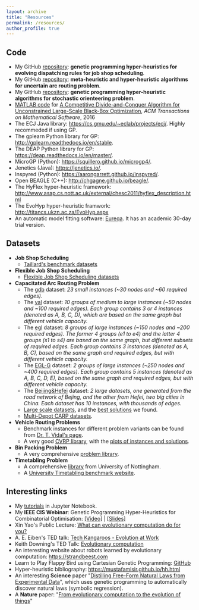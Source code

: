 ```yaml
---
layout: archive
title: "Resources"
permalink: /resources/
author_profile: true
---
```


## Code

- My GitHub <a href="https://github.com/meiyi1986/GPJSS">repository</a>: **genetic programming hyper-heuristics for evolving dispatching rules for job shop scheduling**.
- My GitHub <a href="https://github.com/meiyi1986/gpucarp">repository</a>: **meta-heuristic and hyper-heuristic algorithms for uncertain arc routing problem**.
- My GitHub <a href="https://github.com/meiyi1986/gporienteering">repository</a>: **genetic programming hyper-heuristic algorithms for stochastic orienteering problem**.
- <a href="https://www.mathworks.com/matlabcentral/fileexchange/45783-the-cc-gdg-cmaes-algorithm">MATLAB code</a> for <a href="https://dl.acm.org/doi/abs/10.1145/2791291?casa_token=_nRe8q8sA0MAAAAA:dW1amTncfliDrBJvstKeXB7wccHs1SrSLyaKi75T2QsNUy3_P82a5NkIOxD06M8tRjrGQoglcP15cA">A Competitive Divide-and-Conquer Algorithm for Unconstrained Large-Scale Black-Box Optimization</a>, *ACM Transactions on Mathematical Software*, 2016
- The ECJ Java library: <a href="https://cs.gmu.edu/~eclab/projects/ecj/">https://cs.gmu.edu/~eclab/projects/ecj/</a>. Highly recommeded if using GP.
- The gplearn Python library for GP: <a href="http://gplearn.readthedocs.io/en/stable/">http://gplearn.readthedocs.io/en/stable</a>.
- The DEAP Python library for GP: <a href="https://deap.readthedocs.io/en/master/">https://deap.readthedocs.io/en/master/</a>.
- MicroGP (Python): <a href="https://squillero.github.io/microgp4/">https://squillero.github.io/microgp4/</a>.
- Jenetics (Java): <a href="https://jenetics.io/">https://jenetics.io/</a>.
- Inspyred (Python): <a href="https://aarongarrett.github.io/inspyred/">https://aarongarrett.github.io/inspyred/</a>.
- Open BEAGLE (C++): <a href="http://chgagne.github.io/beagle/">http://chgagne.github.io/beagle/</a>.
- The HyFlex hyper-heuristic framework: <a href="http://www.asap.cs.nott.ac.uk/external/chesc2011/hyflex_description.html">http://www.asap.cs.nott.ac.uk/external/chesc2011/hyflex_description.html</a>
- The EvoHyp hyper-heuristic framwork: <a href="http://titancs.ukzn.ac.za/EvoHyp.aspx">http://titancs.ukzn.ac.za/EvoHyp.aspx</a>
- An automatic model fitting software: <a href="https://www.nutonian.com/products/eureqa/">Eureqa</a>. It has an academic 30-day trial version.

## Datasets

* <b>Job Shop Scheduling</b>
	* <a href="http://mistic.heig-vd.ch/taillard/problemes.dir/ordonnancement.dir/ordonnancement.html">Taillard's benchmark datasets</a>
* <b>Flexible Job Shop Scheduling</b>
	* <a href="http://people.idsia.ch/~monaldo/fjsp.html">Flexible Job Shop Scheduling datasets</a>
* <b>Capacitated Arc Routing Problem</b>
	* The <a href="/files/data/carp/gdb.zip">gdb</a> dataset: <i>23 small instances (~30 nodes and ~60 required edges)</i>.
	* The <a href="/files/data/carp/val.zip">val</a> dataset: <i>10 groups of medium to large instances (~50 nodes and ~100 required edges). Each group contains 3 or 4 instances (denoted as A, B, C, D), which are based on the same graph but different vehicle capacity.</i>
	* The <a href="/files/data/carp/egl.zip">egl</a> dataset: <i>8 groups of large instances (~150 nodes and ~200 required edges). The former 4 groups (e1 to e4) and the latter 4 groups (s1 to s4) are based on the same graph, but different subsets of required edges. Each group contains 3 instances (denoted as A, B, C), based on the same graph and required edges, but with different vehicle capacity.</i>
	* The <a href="/files/data/carp/EGL-G.zip">EGL-G</a> dataset: <i>2 groups of large instances (~250 nodes and ~400 required edges). Each group contains 5 instances (denoted as A, B, C, D, E), based on the same graph and required edges, but with different vehicle capacity.</i>
	* The <a href="/files/data/carp/BeijingHefei.zip">Beijing&Hefei</a> dataset: <i>2 large datasets, one generated from the road network of Bejing, and the other from Hefei, two big cities in China. Each dataset has 10 instances, with thousands of edges.</i>
	* <a href="/files/data/carp/Instances.zip">Large scale datasets</a>, and the <a href="/files/data/carp/results.zip">best solutions</a> we found.
	* <a href="/files/data/mdcarp.zip">Multi-Depot CARP datasets</a>.
* <b>Vehicle Routing Problems</b>
	* Benchmark instances for different problem variants can be found from <a href="https://w1.cirrelt.ca/~vidalt/en/VRP-resources.html">Dr. T. Vidal's page</a>.
	* A very good <a href="http://vrp.atd-lab.inf.puc-rio.br/index.php/en">CVRP library</a>, with the <a href="http://vrp.atd-lab.inf.puc-rio.br/index.php/en/plotted-instances">plots of instances and solutions</a>.
* <b>Bin Packing Problem</b>
	* A very comprehensive <a href="http://or.dei.unibo.it/library/bpplib">problem library</a>.
* <b>Timetabling Problem</b>
	* A comprehensive <a href="http://www.cs.nott.ac.uk/~pszrq/data.htm">library</a> from University of Nottingham.
	* A <a href="https://www.unitime.org/exam_datasets.php">University Timetabling benchmark website</a>.

## Interesting links

- My [tutorials](https://github.com/meiyi1986/tutorials) in Jupyter Notebook.
- My **IEEE CIS Webinar**: Genetic Programming Hyper-Heuristics for Combinatorial Optimisation: <a href="https://ieeetv.ieee.org/ieeetv-specials/genetic-programming-hyper-heuristics-for-combinatorial-optimisation-yi-mei-cis-webinar">[Video]</a> | <a href="IEEEWebinar.pptx">[Slides]</a>
- Xin Yao's Public Lecture: <a href="https://www.youtube.com/watch?v=pcl08XA1REM"> What can evolutionary computation do for you?</a>
- A. E. Eiben's TED talk: <a href="https://www.youtube.com/watch?v=WJX_wAKhg8A">Tech Kangaroos - Evolution at Work</a>
- Keith Downing's TED Talk: <a href="https://www.youtube.com/watch?v=D3zUmfDd79s">Evolutionary computation</a>
- An interesting website about robots learned by evolutionary computation: <a href="https://strandbeest.com">https://strandbeest.com</a>
- Learn to Play Flappy Bird using Cartesian Genetic Programming: <a href="https://github.com/ShuhuaGao/gpFlappyBird">GitHub</a>
- Hyper-heuristic bibliography: <a href="https://mustafamisir.github.io/hh.html">https://mustafamisir.github.io/hh.html</a>
- An interesting **Science** paper "<a href="http://science.sciencemag.org/content/324/5923/81">Distilling Free-Form Natural Laws from Experimental Data</a>", which uses genetic programming to automatically discover natural laws (symbolic regression).
- A **Nature** paper: "<a href="https://www.nature.com/articles/nature14544">From evolutionary computation to the evolution of things</a>"